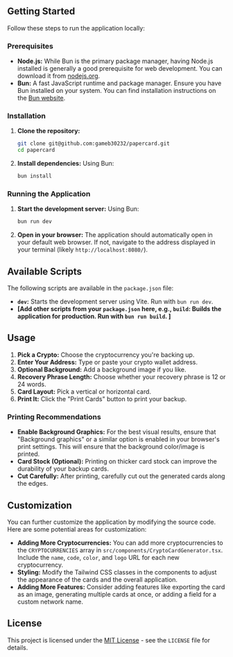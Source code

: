 ## Getting Started

Follow these steps to run the application locally:

### Prerequisites

* **Node.js:**  While Bun is the primary package manager, having Node.js installed is generally a good prerequisite for web development. You can download it from [nodejs.org](https://nodejs.org/).
* **Bun:**  A fast JavaScript runtime and package manager. Ensure you have Bun installed on your system. You can find installation instructions on the [Bun website](https://bun.sh/).

### Installation

1. **Clone the repository:**
   ```bash
   git clone git@github.com:gameb30232/papercard.git
   cd papercard
   ```

2. **Install dependencies:**
   Using Bun:
   ```bash
   bun install
   ```

### Running the Application

1. **Start the development server:**
   Using Bun:
   ```bash
   bun run dev
   ```

2. **Open in your browser:**  The application should automatically open in your default web browser. If not, navigate to the address displayed in your terminal (likely `http://localhost:8080/`).

## Available Scripts

The following scripts are available in the `package.json` file:

* **`dev`:** Starts the development server using Vite. Run with `bun run dev`.
* **[Add other scripts from your `package.json` here, e.g., `build`: Builds the application for production. Run with `bun run build`. ]**

## Usage

1. **Pick a Crypto:** Choose the cryptocurrency you're backing up.
2. **Enter Your Address:**  Type or paste your crypto wallet address.
3. **Optional Background:**  Add a background image if you like.
4. **Recovery Phrase Length:** Choose whether your recovery phrase is 12 or 24 words.
5. **Card Layout:**  Pick a vertical or horizontal card.
6. **Print It:** Click the "Print Cards" button to print your backup.

### Printing Recommendations

* **Enable Background Graphics:** For the best visual results, ensure that "Background graphics" or a similar option is enabled in your browser's print settings. This will ensure that the background color/image is printed.
* **Card Stock (Optional):**  Printing on thicker card stock can improve the durability of your backup cards.
* **Cut Carefully:** After printing, carefully cut out the generated cards along the edges.

## Customization

You can further customize the application by modifying the source code. Here are some potential areas for customization:

* **Adding More Cryptocurrencies:**  You can add more cryptocurrencies to the `CRYPTOCURRENCIES` array in `src/components/CryptoCardGenerator.tsx`. Include the `name`, `code`, `color`, and `logo` URL for each new cryptocurrency.
* **Styling:**  Modify the Tailwind CSS classes in the components to adjust the appearance of the cards and the overall application.
* **Adding More Features:**  Consider adding features like exporting the card as an image, generating multiple cards at once, or adding a field for a custom network name.


## License

This project is licensed under the [MIT License](LICENSE) - see the `LICENSE` file for details.
